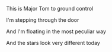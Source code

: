 This is Major Tom to ground control

I'm stepping through the door

And I'm floating in the most peculiar way

And the stars look very different today
